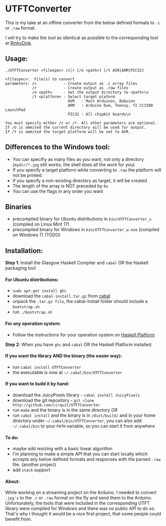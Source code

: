 # UTFTConverter

This is my take at an offline converter from the below defined formats to `.c` or `.raw` format.

I will try to make the tool as identical as possible to the corresponding tool at [RinkyDink](http://www.rinkydinkelectronics.com/library.php?id=51).

## Usage:

  ```
  ./UTFTConverter <filespec> /c|r [/o <path>] [/t AVR|ARM|PIC32]

  <filespec>:  File(s) to convert
  parameters: /c            - Create output as .c array files
              /r            - Create output as .raw files
              /o <path>     - Set the output directory to <path>\n
              /t <platform> - Select target plaform
                              AVR   : Most Arduinos, Bobuion
                              ARM   : Arduino Due, Teensy, TI CC3200 LaunchPad
                              PIC32 : All chipKit boards\n

  You must specify either /c or /r. All other parameters are optional.
  If /o is ommited the current directory will be used for output.
  If /t is ommited the target platform will be set to AVR.
  ```

## Differences to the Windows tool:

  * You can specifiy as many files as you want, not only a directory (`mydir/*.jpg` still works, the shell does all the work for you)
  * If you specify a target platform while converting to `.raw` the platform will not be printed
  * If you specify a non-existing directory as target, it will be created
  * The length of the array is NOT preceded by `0x`
  * You can use the flags in any order you want

## Binaries

  * precompiled binary for Ubuntu distributions in `bin/UTFTConverter_u` (compiled on Linux Mint 17)
  * precompiled binary for Windows in `bin/UTFTConverter_w.exe` (compiled on Windows 7) (TODO)

## Installation:

**Step 1**: Install the Glasgow Haskell Compiler and `cabal` OR the Haskell packaging tool

#### For Ubuntu distributions:
  * `sudo apt-get install ghc`
  * download the `cabal-install.tar.gz` from [cabal](http://hackage.haskell.org/package/cabal-install)
  * unpack the `.tar.gz file`, the cabal-install folder should include a `bootstrap.sh`
  * run `./bootstrap.sh`

#### For any operation system:
  * Follow the instructions for your operation system on [Haskell Platform](http://haskell.org/platform)


**Step 2**: When you have `ghc` and `cabal` OR the Haskell Platform installed:

#### If you want the library AND the binary (the easier way):
  * run `cabal install UTFTConverter`
  * the executable is now at `~/.cabal/bin/UTFTConverter`

#### If you want to build it by hand:
  * download the JuicyPixels library - `cabal install JuicyPixels`
  * download the git repository - `git clone http://github.com/cirquit/UTFTConverter`
  * run `make` and the binary is in the same directory OR
  * run `cabal install` and the binary is in `/dist/build/` and in your home directory under `~/.cabal/bin/UTFTConverter`, you can also add `~/.cabal/bin` to your `PATH` variable, so you can start it from anywhere

#### To do:

  * maybe add resizing with a basic linear algorithm
  * I'm planning to make a simple API that you can start locally which accepts any below defined formats and responses with the parsed `.raw` file. (another project)
  * add `stack` support

#### About:

While working on a streaming project on the Arduino, I needed to convert `.jpg's` to the `.c` or `.raw` format on the fly and send them to the Arduino. Unfortunately, the tools that were included in the corresponding UTFT library were compiled for Windows and there was no public API to do so. That's why I thought it would be a nice first project, that some people could benefit from.
